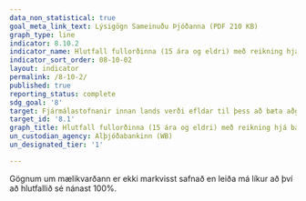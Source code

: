 ```yaml
---
data_non_statistical: true
goal_meta_link_text: Lýsigögn Sameinuðu Þjóðanna (PDF 210 KB)
graph_type: line
indicator: 8.10.2
indicator_name: Hlutfall fullorðinna (15 ára og eldri) með reikning hjá banka eða öðrum fjármálastofnunum eða fargreiðslumiðlunarþjónustu.
indicator_sort_order: 08-10-02
layout: indicator
permalink: /8-10-2/
published: true
reporting_status: complete
sdg_goal: '8'
target: Fjármálastofnanir innan lands verði efldar til þess að bæta aðgengi að banka-, trygginga- og fjármálaþjónustu fyrir alla.  
target_id: '8.1'
graph_title: Hlutfall fullorðinna (15 ára og eldri) með reikning hjá banka eða öðrum fjármálastofnunum eða fargreiðslumiðlunarþjónustu.
un_custodian_agency: Alþjóðabankinn (WB)
un_designated_tier: '1'

---
```


Gögnum um mælikvarðann er ekki markvisst safnað en leiða má líkur að því að hlutfallið sé nánast 100%.
